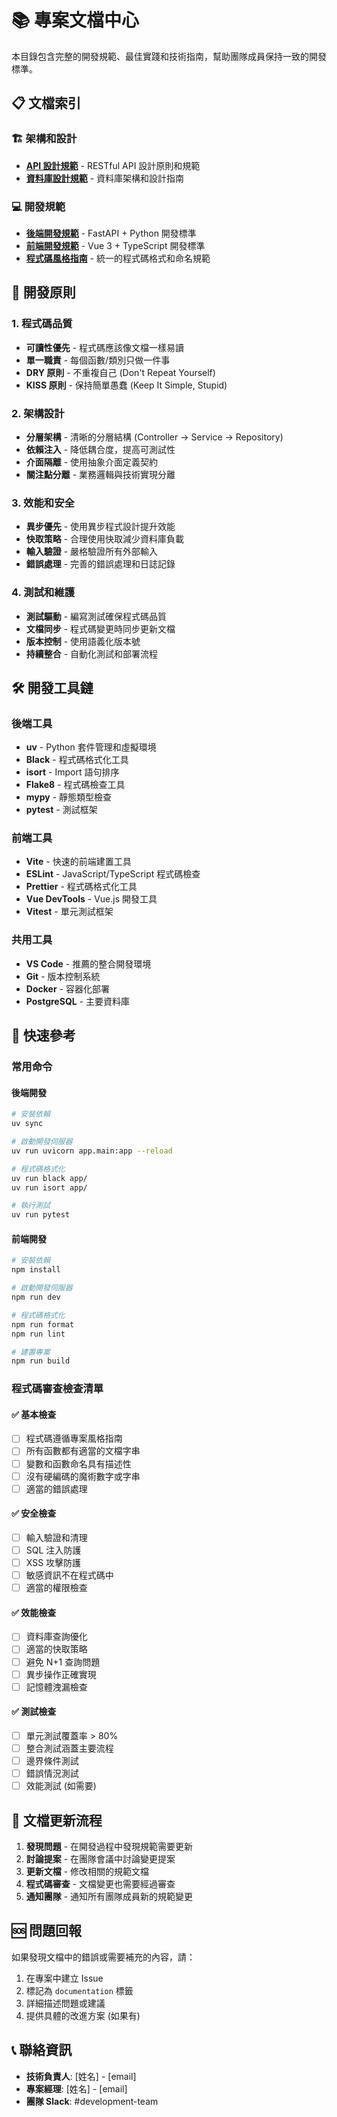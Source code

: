 # 📚 專案文檔中心

本目錄包含完整的開發規範、最佳實踐和技術指南，幫助團隊成員保持一致的開發標準。

## 📋 文檔索引

### 🏗️ 架構和設計

- **[API 設計規範](api-standards.md)** - RESTful API 設計原則和規範
- **[資料庫設計規範](database-standards.md)** - 資料庫架構和設計指南

### 💻 開發規範

- **[後端開發規範](backend-standards.md)** - FastAPI + Python 開發標準
- **[前端開發規範](frontend-standards.md)** - Vue 3 + TypeScript 開發標準
- **[程式碼風格指南](code-style.md)** - 統一的程式碼格式和命名規範

## 🎯 開發原則

### 1. 程式碼品質

- **可讀性優先** - 程式碼應該像文檔一樣易讀
- **單一職責** - 每個函數/類別只做一件事
- **DRY 原則** - 不重複自己 (Don't Repeat Yourself)
- **KISS 原則** - 保持簡單愚蠢 (Keep It Simple, Stupid)

### 2. 架構設計

- **分層架構** - 清晰的分層結構 (Controller → Service → Repository)
- **依賴注入** - 降低耦合度，提高可測試性
- **介面隔離** - 使用抽象介面定義契約
- **關注點分離** - 業務邏輯與技術實現分離

### 3. 效能和安全

- **異步優先** - 使用異步程式設計提升效能
- **快取策略** - 合理使用快取減少資料庫負載
- **輸入驗證** - 嚴格驗證所有外部輸入
- **錯誤處理** - 完善的錯誤處理和日誌記錄

### 4. 測試和維護

- **測試驅動** - 編寫測試確保程式碼品質
- **文檔同步** - 程式碼變更時同步更新文檔
- **版本控制** - 使用語義化版本號
- **持續整合** - 自動化測試和部署流程

## 🛠️ 開發工具鏈

### 後端工具

- **uv** - Python 套件管理和虛擬環境
- **Black** - 程式碼格式化工具
- **isort** - Import 語句排序
- **Flake8** - 程式碼檢查工具
- **mypy** - 靜態類型檢查
- **pytest** - 測試框架

### 前端工具

- **Vite** - 快速的前端建置工具
- **ESLint** - JavaScript/TypeScript 程式碼檢查
- **Prettier** - 程式碼格式化工具
- **Vue DevTools** - Vue.js 開發工具
- **Vitest** - 單元測試框架

### 共用工具

- **VS Code** - 推薦的整合開發環境
- **Git** - 版本控制系統
- **Docker** - 容器化部署
- **PostgreSQL** - 主要資料庫

## 📖 快速參考

### 常用命令

#### 後端開發

```bash
# 安裝依賴
uv sync

# 啟動開發伺服器
uv run uvicorn app.main:app --reload

# 程式碼格式化
uv run black app/
uv run isort app/

# 執行測試
uv run pytest
```

#### 前端開發

```bash
# 安裝依賴
npm install

# 啟動開發伺服器
npm run dev

# 程式碼格式化
npm run format
npm run lint

# 建置專案
npm run build
```

### 程式碼審查檢查清單

#### ✅ 基本檢查

- [ ] 程式碼遵循專案風格指南
- [ ] 所有函數都有適當的文檔字串
- [ ] 變數和函數命名具有描述性
- [ ] 沒有硬編碼的魔術數字或字串
- [ ] 適當的錯誤處理

#### ✅ 安全檢查

- [ ] 輸入驗證和清理
- [ ] SQL 注入防護
- [ ] XSS 攻擊防護
- [ ] 敏感資訊不在程式碼中
- [ ] 適當的權限檢查

#### ✅ 效能檢查

- [ ] 資料庫查詢優化
- [ ] 適當的快取策略
- [ ] 避免 N+1 查詢問題
- [ ] 異步操作正確實現
- [ ] 記憶體洩漏檢查

#### ✅ 測試檢查

- [ ] 單元測試覆蓋率 > 80%
- [ ] 整合測試涵蓋主要流程
- [ ] 邊界條件測試
- [ ] 錯誤情況測試
- [ ] 效能測試 (如需要)

## 🔄 文檔更新流程

1. **發現問題** - 在開發過程中發現規範需要更新
2. **討論提案** - 在團隊會議中討論變更提案
3. **更新文檔** - 修改相關的規範文檔
4. **程式碼審查** - 文檔變更也需要經過審查
5. **通知團隊** - 通知所有團隊成員新的規範變更

## 🆘 問題回報

如果發現文檔中的錯誤或需要補充的內容，請：

1. 在專案中建立 Issue
2. 標記為 `documentation` 標籤
3. 詳細描述問題或建議
4. 提供具體的改進方案 (如果有)

## 📞 聯絡資訊

- **技術負責人**: [姓名] - [email]
- **專案經理**: [姓名] - [email]
- **團隊 Slack**: #development-team
